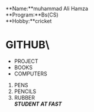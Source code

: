 **Name:**muhammad Ali Hamza\
**Program:**Bs(CS)\
**Hobby:**cricket
# GITHUB\
* PROJECT
* BOOKS
* COMPUTERS
1. PENS
2. PENCILS
3. RUBBER\
***STUDENT AT FAST***

  

